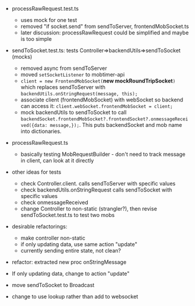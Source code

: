- processRawRequest.test.ts 
  - uses mock for one test
  - removed "if socket.send" from sendToServer, frontendMobSocket.ts
  - later discussion: processRawRequest could be simplified and maybe is too simple

- sendToSocket.test.ts: tests Controller=>backendUtils=>sendToSocket (mocks)
  - removed async from sendToServer
  - moved `setSocketListener` to mobtimer-api
  - `client = new FrontendMobSocket(`**new mockRoundTripSocket**`)` which replaces sendToServer with `backendUtils.onStringRequest(message, this);`
  - associate client (frontendMobSocket) with webSocket so backend can access it: `client.webSocket.frontendMobSocket = client;` 
  - mock backendUtils to sendToSocket to call `backendSocket.frontendMobSocket?.frontendSocket?.onmessageReceived({data: message,});`.  This puts backendSocket and mob name into dictionaries.

- processRawRequest.ts
  - basically testing MobRequestBuilder - don't need to track message in client, can look at it directly

- other ideas for tests
  - check Controller.client.<action> calls sendToServer with specific values
  - check backendUtils.onStringRequest calls sendToSocket with specific values
  - check onmessageReceived 
  - change Controller to non-static (strangler?), then revise sendToSocket.test.ts to test two mobs

- desirable refactorings:
  - make controller non-static
  - if only updating data, use same action "update"
  - currently sending entire state, not clean?

- refactor: extracted new proc onStringMessage

- If only updating data, change to action "update"
- move sendToSocket to Broadcast
- change to use lookup rather than add to websocket